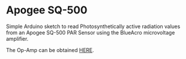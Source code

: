 # Apogee SQ-500

<p>Simple Arduino sketch to read Photosynthetically active radiation values from an Apogee SQ-500 PAR Sensor using the BlueAcro microvoltage amplifier.</p>
<p>The Op-Amp can be obtained <a href="https://blueacro.com/products/par-sensor-arduino-interface-for-apogee-sq-500-and-others" target="_new">HERE</a>.</p>
